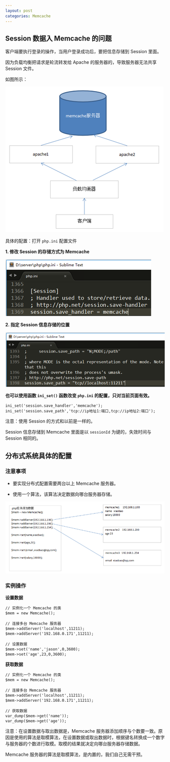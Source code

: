 ```yaml
---
layout: post
categories: Memcache
---
```


## Session 数据入 Memcache 的问题

客户端要执行登录的操作，当用户登录成功后，要把信息存储到 Session 里面。

因为负载均衡把请求是轮流转发给 Apache 的服务器的，导致服务器无法共享 Session 文件。

如图所示：

![01.png](/static/images/20170409/01.png)

具体的配置：打开 `php.ini` 配置文件

**1. 修改 Session 的存储方式为 Memcache**

![02.png](/static/images/20170409/02.png)

**2. 指定 Session 信息存储的位置**

![03.png](/static/images/20170409/03.png)

**也可以使用函数 `ini_set()` 函数改变 `php.ini` 的配置，只对当前页面有效。**

```
ini_set('session.save_handler','memcache');
ini_set('session.save_path','tcp://ip地址1:端口,tcp://ip地址2:端口');
```

注意：使用 Session 的方式和以前是一样的。

Session 信息存储到 Memcache 里面是以 `sessionId` 为键的，失效时间与 Session 相同的。

## 分布式系统具体的配置

### 注意事项

* 要实现分布式配置需要两台以上 Memcache 服务器。

* 使用一个算法，该算法决定数据向哪台服务器存储。

![04.png](/static/images/20170409/04.png)

### 实例操作

**设置数据**

```
// 实例化一个 Memcache 的类
$mem = new Memcache();

// 连接多台 Memcache 服务器
$mem->addServer('localhost',11211);
$mem->addServer('192.168.0.171',11211);

// 设置数据
$mem->set('name','jason',0,3600);
$mem->set('age',23,0,3600);
```

**获取数据**

```
// 实例化一个 Memcache 的类
$mem = new Memcache();

// 连接多台 Memcache 服务器
$mem->addServer('localhost',11211);
$mem->addServer('192.168.0.171',11211);

// 获取数据
var_dump($mem->get('name'));
var_dump($mem->get('age'));
```

注意：在设置数据与取出数据是，Memcache 服务器添加顺序与个数要一致。原因是使用的算法是取模算法，在设置数据或取出数据时，根据键名转换成一个数字与服务器的个数进行取模。取模的结果就决定向哪台服务器存储数据。

Memcache 服务器的算法是取模算法，是内置的，我们自己无需干预。